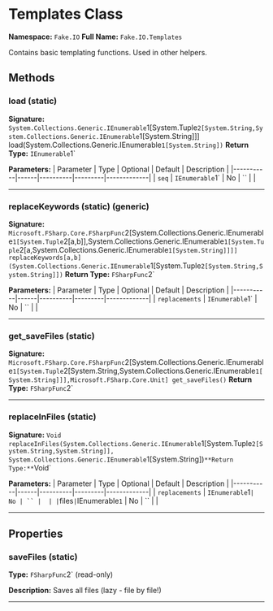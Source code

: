 # Templates Class

**Namespace:** `Fake.IO`
**Full Name:** `Fake.IO.Templates`

Contains basic templating functions. Used in other helpers.

## Methods

### load (static)

**Signature:** `System.Collections.Generic.IEnumerable`1[System.Tuple`2[System.String,System.Collections.Generic.IEnumerable`1[System.String]]] load(System.Collections.Generic.IEnumerable`1[System.String])`
**Return Type:** `IEnumerable`1`

**Parameters:**
| Parameter | Type | Optional | Default | Description |
|-----------|------|----------|---------|-------------|
| `seq` | `IEnumerable`1` | No | `` |  |

---

### replaceKeywords (static) (generic)

**Signature:** `Microsoft.FSharp.Core.FSharpFunc`2[System.Collections.Generic.IEnumerable`1[System.Tuple`2[a,b]],System.Collections.Generic.IEnumerable`1[System.Tuple`2[a,System.Collections.Generic.IEnumerable`1[System.String]]]] replaceKeywords[a,b](System.Collections.Generic.IEnumerable`1[System.Tuple`2[System.String,System.String]])`
**Return Type:** `FSharpFunc`2`

**Parameters:**
| Parameter | Type | Optional | Default | Description |
|-----------|------|----------|---------|-------------|
| `replacements` | `IEnumerable`1` | No | `` |  |

---

### get_saveFiles (static)

**Signature:** `Microsoft.FSharp.Core.FSharpFunc`2[System.Collections.Generic.IEnumerable`1[System.Tuple`2[System.String,System.Collections.Generic.IEnumerable`1[System.String]]],Microsoft.FSharp.Core.Unit] get_saveFiles()`
**Return Type:** `FSharpFunc`2`

---

### replaceInFiles (static)

**Signature:** `Void replaceInFiles(System.Collections.Generic.IEnumerable`1[System.Tuple`2[System.String,System.String]], System.Collections.Generic.IEnumerable`1[System.String])`
**Return Type:** `Void`

**Parameters:**
| Parameter | Type | Optional | Default | Description |
|-----------|------|----------|---------|-------------|
| `replacements` | `IEnumerable`1` | No | `` |  |
| `files` | `IEnumerable`1` | No | `` |  |

---

## Properties

### saveFiles (static)

**Type:** `FSharpFunc`2` (read-only)

**Description:** Saves all files (lazy - file by file!)

---
